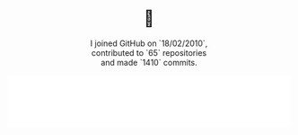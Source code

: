 <h1 align="center">👋</h1>

<p align="center">
  I joined GitHub on `18/02/2010`,<br/>
  contributed to `65` repositories<br/>
  and made `1410` commits.
</p>

<p align="center">
  <img src="https://github.com/hongaar/hongaar/blob/main/.cache/languages.svg">
</p>
